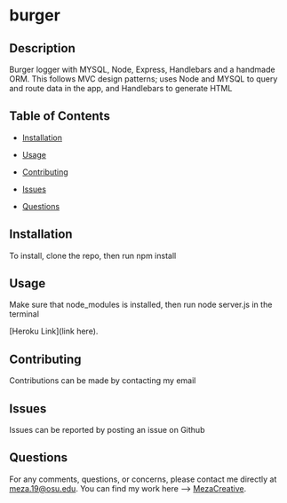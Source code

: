 # burger
  
  ## Description

  Burger logger with MYSQL, Node, Express, Handlebars and a handmade ORM. This follows MVC design patterns; uses Node and MYSQL to query and route data in the app, and Handlebars to generate HTML


  ## Table of Contents

  * [Installation](#installation)

  * [Usage](#usage)

  * [Contributing](#contributing)

  * [Issues](#Issue)

  * [Questions](#questions)


  ## Installation

  To install, clone the repo, then run npm install 

  ## Usage

  Make sure that node_modules is installed, then run node server.js in the terminal

  [Heroku Link](link here).

  ## Contributing

  Contributions can be made by contacting my email

  ## Issues
  
  Issues can be reported by posting an issue on Github

  ## Questions

  For any comments, questions, or concerns, please contact me directly at meza.19@osu.edu.
  You can find my work here --> [MezaCreative](https://github.com/MezaCreative).
  